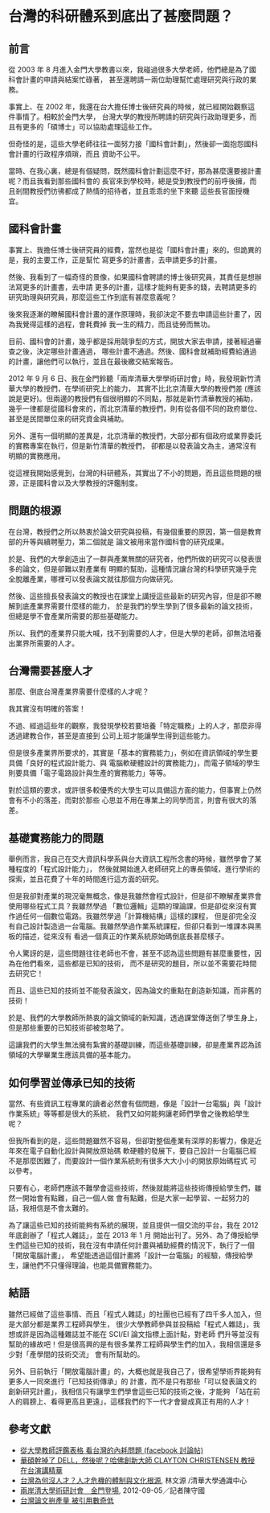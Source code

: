 # 台灣的科研體系到底出了甚麼問題？

## 前言

從 2003 年 8 月進入金門大學教書以來，我碰過很多大學老師，他們總是為了國科會計畫的申請與結案忙碌著，
甚至還聘請一兩位助理幫忙處理研究與行政的業務。

事實上、在 2002 年，我還在台大擔任博士後研究員的時候，就已經開始觀察這件事情了。相較於金門大學，
台灣大學的教授所聘請的研究與行政助理更多，而且有更多的「碩博士」可以協助處理這些工作。

但奇怪的是，這些大學老師往往一面努力接「國科會計劃」，然後卻一面抱怨國科會計畫的行政程序煩瑣，而且
資助不公平。

當時、在我心裏，總是有個疑問，既然國科會計劃這麼不好，那為甚麼還要接計畫呢？而且我看到那些國科會的
長官來到學校時，總是受到教授們的前呼後擁，而且剎間教授們彷彿都成了熱情的招待者，並且乖乖的坐下來聽
這些長官面授機宜。

## 國科會計畫

事實上、我擔任博士後研究員的經費，當然也是從「國科會計畫」來的。但詭異的是，我的主要工作，正是幫忙
寫更多的計畫書，去申請更多的計畫。

然後、我看到了一幅奇怪的景像，如果國科會聘請的博士後研究員，其責任是想辦法寫更多的計畫書，去申請
更多的計畫，這樣才能夠有更多的錢，去聘請更多的研究助理與研究員，那麼這些工作到底有甚麼意義呢？

後來我逐漸的瞭解國科會計畫的運作原理時，我卻決定不要去申請這些計畫了，因為我覺得這樣的過程，會耗費掉
我一生的精力，而且徒勞而無功。

目前、國科會的計畫，幾乎都是採用競爭型的方式，開放大家去申請，接著經過審查之後，決定哪些計畫通過，
哪些計畫不通過。然後、國科會就補助經費給通過的計畫，讓他們可以執行，並且在最後繳交結案報告。

2012 年 9 月 6 日、我在金門鈴聽「兩岸清華大學學術研討會」時，我發現新竹清華大學的教授們，在學術研究上的能力，
其實不比北京清華大學的教授們差 (應該說是更好)。但兩邊的教授們有個很明顯的不同點，那就是新竹清華教授的補助，
幾乎一律都是從國科會來的，而北京清華的教授們，則有從各個不同的政府單位、甚至是民間單位來的研究資金與補助。

另外、還有一個明顯的差異是，北京清華的教授們，大部分都有個政府或業界委託的實務專案在執行，但是新竹清華的教授們，
卻都是以發表論文為主，通常沒有明顯的實務應用。

從這裡我開始感覺到，台灣的科研體系，其實出了不小的問題，而且這些問題的根源，正是國科會以及大學教授的評鑑制度。

## 問題的根源

在台灣，教授們之所以熱衷於論文研究與投稿，有幾個重要的原因，第一個是教育部的升等與續聘壓力，第二個就是
論文被用來當作國科會的研究成果。

於是、我們的大學創造出了一群與產業無關的研究者，他們所做的研究可以發表很多的論文，但是卻難以對產業有
明顯的幫助，這種情況讓台灣的科學研究幾乎完全脫離產業，哪裡可以發表論文就往那個方向做研究。

然後、這些擅長發表論文的教授也在課堂上講授這些最新的研究內容，但是卻不瞭解到底產業界需要什麼樣的能力，
於是我們的學生學到了很多最新的論文技術，但總是學不會產業所需要的那些基礎能力。

所以、我們的產業界只能大喊，找不到需要的人才，但是大學的老師，卻無法培養出業界所需要的人才。

## 台灣需要甚麼人才

那麼、倒底台灣產業界需要什麼樣的人才呢？

我其實沒有明確的答案！

不過、經過這些年的觀察，我發現學校若要培養「特定職務」上的人才，那麼非得透過建教合作，甚至是直接到
公司上班才能讓學生得到這些能力。

但是很多產業界所要求的，其實是「基本的實務能力」，例如在資訊領域的學生要具備「良好的程式設計能力、與
電腦軟硬體設計的實務能力」，而電子領域的學生則要具備「電子電路設計與生產的實務能力」等等。

對於這類的要求，或許很多較優秀的大學生可以具備這方面的能力，但事實上仍然會有不小的落差，而對於那些
心思並不用在專業上的同學而言，則會有很大的落差。

## 基礎實務能力的問題

舉例而言，我自己在交大資訊科學系與台大資訊工程所念書的時候，雖然學會了某種程度的「程式設計能力」，
然後就開始進入老師研究上的專長領域，進行學術的探索，並且花費了十年的時間進行這方面的研究。

但是我卻對產業的現況毫無概念，像是我雖然會程式設計，但是卻不瞭解產業界會使用哪些程式工具？我雖然學過
「數位邏輯」這類的理論課，但是卻從來沒有實作過任何一個數位電路。我雖然學過「計算機結構」這樣的課程，
但是卻完全沒有自己設計製造過一台電腦。我雖然學過作業系統課程，但卻只看到一堆課本與黑板的描述，從來沒有
看過一個真正的作業系統原始碼倒底長甚麼樣子。

令人驚訝的是，這些問題往往老師也不會，甚至不認為這些問題有甚麼重要性，因為在他們看來，這些都是已知的技術，
而不是研究的題目，所以並不需要花時間去研究它！

而且、這些已知的技術並不能發表論文，因為論文的重點在創造新知識，而非舊的技術！

於是、我們的大學教師所熱衷的論文領域的新知識，透過課堂傳送倒了學生身上，但是那些重要的已知技術卻被忽略了。

這讓我們的大學生無法擁有紮實的基礎訓練，而這些基礎訓練，卻是產業界認為該領域的大學畢業生應該具備的基本能力。

## 如何學習並傳承已知的技術

當然、有些資訊工程專業的讀者必然會有個問題，像是「設計一台電腦」與「設計作業系統」等等都是很大的系統，
我們又如何能夠讓老師們學會之後教給學生呢？

但我所看到的是，這些問題雖然不容易，但卻對整個產業有深厚的影響力，像是近年來在電子自動化設計與開放原始碼
軟硬體的發展下，要自己設計一台電腦已經不是那麼困難了，而要設計一個作業系統則有很多大大小小的開放原始碼程式
可以參考。

只要有心，老師們應該不難學會這些技術，然後就能將這些技術傳授給學生們，雖然一開始會有點難，自己一個人做
會有點難，但是大家一起學習、一起努力的話，我相信是不會太難的。

為了讓這些已知的技術能夠有系統的展現，並且提供一個交流的平台，我在 2012 年底創辦了「程式人雜誌」，並在 2013 年 1 月
開始出刊了。另外、為了傳授給學生們這些已知的技術，我在沒有申請任何計畫與補助經費的情況下，執行了一個「開放電腦計畫」，
希望能透過這個計畫將「設計一台電腦」的經驗，傳授給學生，讓他們不只懂得理論，也能具備實務能力。

## 結語

雖然已經做了這些事情、而且「程式人雜誌」的社團也已經有了四千多人加入，但是大部分都是業界工程師與學生，
很少大學教師參與並投稿給「程式人雜誌」，我想或許是因為這種雜誌並不能在 SCI/EI 論文指標上面計點，對老師
們升等並沒有幫助的緣故吧！但是很高興的是有很多業界工程師與學生們的加入，我相信還是多少對「產學間的技術交流」
會有所幫助的。

另外、目前執行「開放電腦計畫」的，大概也就是我自己了，很希望學術界能夠有更多人一同來進行「已知技術傳承」的
計畫，而不是只有那些「可以發表論文的創新研究計畫」，我相信只有讓學生們學會這些已知的技術之後，才能夠
「站在前人的肩膀上、看得更高且更遠」，這樣我們的下一代才會變成真正有用的人才！

## 參考文獻
* [從大學教師評鑑表格 看台灣的內耗問題 (facebook 討論帖)](https://www.facebook.com/ccckmit/posts/10151909333441893)
* [華碩幹掉了 DELL，然後呢？哈佛創新大師 CLAYTON CHRISTENSEN 教授在台演講精華](http://yowureport.com/?p=8662)
* [台灣為何沒人才？人才危機的體制與文化根源](http://twstreetcorner.org/2013/05/27/linwenyuan/), 林文源 /清華大學通識中心
* [兩岸清大學術研討會　金門登場](http://www.nthu.edu.tw/allnews/news_content.php?ID=6747), 2012-09-05／記者陳守國
* [台灣論文拚產量 被引用數奇低](http://www.lihpao.com/?action-viewnews-itemid-13470)

